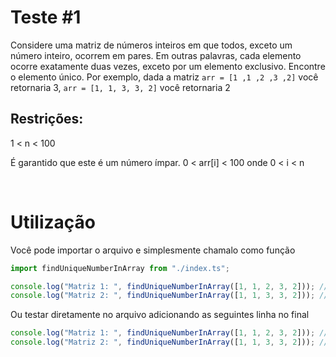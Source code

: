 # Teste #1

Considere uma matriz de números inteiros em que todos, exceto um número inteiro, ocorrem em pares. Em outras palavras, cada elemento ocorre exatamente duas vezes, exceto por um elemento exclusivo. Encontre o elemento único.
Por exemplo, dada a matriz `arr = [1 ,1 ,2 ,3 ,2]` você retornaria 3, `arr = [1, 1, 3, 3, 2]` você retornaria 2

## Restrições:

1 < n < 100

É garantido que este é um número ímpar.
0 < arr[i] < 100 onde 0 < i < n

</br>

# Utilização

Você pode importar o arquivo e simplesmente chamalo como função

```js
import findUniqueNumberInArray from "./index.ts";

console.log("Matriz 1: ", findUniqueNumberInArray([1, 1, 2, 3, 2])); // Log 3
console.log("Matriz 2: ", findUniqueNumberInArray([1, 1, 3, 3, 2])); // Log 2
```

Ou testar diretamente no arquivo adicionando as seguintes linha no final

```js
console.log("Matriz 1: ", findUniqueNumberInArray([1, 1, 2, 3, 2])); // Log 3
console.log("Matriz 2: ", findUniqueNumberInArray([1, 1, 3, 3, 2])); // Log 2
```
